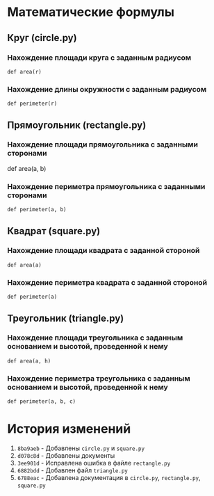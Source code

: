# Математические формулы

## Круг (circle.py)
### Нахождение площади круга с заданным радиусом
`def area(r)`
### Нахождение длины окружности с заданным радиусом
`def perimeter(r)`

## Прямоугольник (rectangle.py)
### Нахождение площади прямоугольника с заданными сторонами
def area(a, b)
### Нахождение периметра прямоугольника с заданными сторонами
`def perimeter(a, b)`

## Квадрат (square.py)
### Нахождение площади квадрата с заданной стороной
`def area(a)`
### Нахождение периметра квадрата с заданной стороной
`def perimeter(a)`

## Треугольник (triangle.py)
### Нахождение площади треугольника с заданным основанием и высотой, проведенной к нему
`def area(a, h)`
### Нахождение периметра треугольника с заданным основанием и высотой, проведенной к нему
`def perimeter(a, b, c)`


# История изменений
1. `8ba9aeb` - Добавлены `circle.py` и `square.py`
2. `d078c8d` - Добавлены документы
3. `3ee901d` - Исправлена ошибка в файле `rectangle.py`
4. `6882bdd` - Добавлен файл `triangle.py`
5. `6788eac` - Добавлена документация в `circle.py`, `rectangle.py`, `square.py`